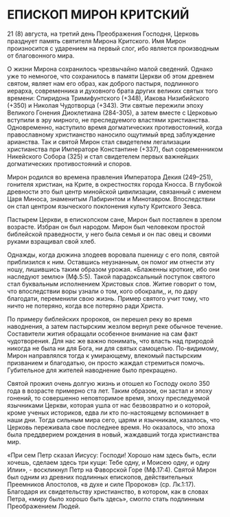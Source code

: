# ЕПИСКОП МИРОН КРИТСКИЙ

21 (8) августа, на третий день Преображения Господня, Церковь празднует память святителя Мирона Критского. Имя &#x41C;_&#x438;_&#x440;он произносится с ударением на первый слог, ибо является производным от благовонного мира.

О жизни Мирона сохранилось чрезвычайно малой сведений. Однако уже то немногое, что сохранилось в памяти Церкви об этом древнем святом, являет нам его образ, как доброго пастыря, подлинного иерарха, современника и духовного брата других великих святых того времени: Спиридона Тримифунтского (+348), Иакова Низибийского (+350) и Николая Чудотворца (+343). Эти святые пережили эпоху Великого Гонения Диоклетиана (284-305), а затем вместе с Церковью вступили в эру мирного, не преследуемого властями христианства. Одновременно, наступило время догматических противостояний, когда православному христианство наносило ощутимый вред заблуждение арианства. Так и святой Мирон стал свидетелем легализации христианства при Императоре Константине (+337), был современником Никейского Собора (325) и стал свидетелем первых важнейших догматических противостояний и споров.

Мирон родился во времена правления Императора Декия (249–251), гонителя христиан, на Крите, в окрестностях города Кносса. В глубокой древности это был центр минойской цивилизации, связанный с именем Царя Миноса, знаменитым Лабиринтом и Минотавром. Впоследствии он стал центром языческого поклонения культу Критского Зевса.

Пастырем Церкви, в епископском сане, Мирон был поставлен в зрелом возрасте. Избран он был народом. Мирон был человеком простой библейской праведности, у него была семья и он пас овец и своими руками взращивал свой хлеб.

Однажды, когда дюжина злодеев воровала пшеницу с его поля, святой приблизился к ним. Оставшись неузнанным, он помог им отнести эту ношу, лишившись таким образом урожая. «Блаженны кроткие, ибо они наследуют землю» (Мф.5:5). Такой парадоксальный поступок святого стал буквальным исполнением Христовых слов. Житие говорит о том, что впоследствии воры узнали о том, кого обокрали,, и, по дару благодати, переменили свою жизнь. Пример святого учит тому, что ничто не потеряно, когда все потеряно ради Христа.

По примеру библейских пророков, он перешел реку во время наводнения, а затем пастырским жезлом вернул реке обычное течение. Составители жития обращали особенное внимание на сам факт чудотворения. Для нас же важно понимать, что власть над природой никогда не была ни для Бога, ни для святых самоцелью. По-видимому, Мирон направлялся тогда к умирающему, влекомый пастырским призванием и благодатью, он просто жаждал стремиться помочь. Губительное для жителей наводнение было прекращено.

Святой прожил очень долгую жизнь и отошел ко Господу около 350 года в возрасте примерно ста лет. Таким образом, он застал и эпоху гонений, то совершенно неповторимое время, эпоху преследуемой язычниками Церкви, которая ушла от нас безвозвратно и о которой, кроме ученых историков, едва ли кто по-настоящему вспоминает в наши дни.  Тогда сильным мира сего, царям и язычникам, казалось, что Церковь переживала свое последнее время. Но оказалось, что эпоха была преддверием рождения в новый, жаждавший тогда христианства мир.

«При сем Петр сказал Иисусу: Господи! Хорошо нам здесь быть, если хочешь, сделаем здесь три кущи: Тебе одну, и Моисею одну, и одну Илии», - воскликнул Петр на Фаворской Горе (Мф.17:4). Святой Мирон был одним из древних подлинных епископов, действительных Преемников Апостолов, «в духе и силе Пророков» (ср. Лк.1:17). Благодаря их свидетельству христианство, в котором, как в словах Петра, «миру было хорошо быть здесь», смогло стать подлинным Преображением Людей.
